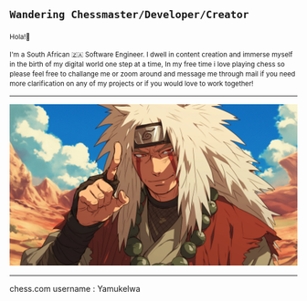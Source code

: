 

**`Wandering Chessmaster/Developer/Creator`**
---

<small> Hola!👋

 I'm a South African 🇿🇦 Software Engineer. I dwell in content creation and immerse myself in the birth of my digital world one step at a time, In my free time i love playing chess so please feel free to challange me or zoom around and message me through mail if you need more clarification on any of my projects or if you would love to work together!</small>

---

<img src="./assets/naruto-aesthetic-jiraiya-anime-desktop-wallpaper.jpg" loading="lazy">

---

chess.com username : Yamukelwa
